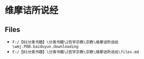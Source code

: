 # 维摩诘所说经

## Files

- `F:/【01分类书籍】\分类书籍\2哲学宗教\宗教\维摩诘所说经\wmj.PDB.baiduyun.downloading`
- `F:/【01分类书籍】\分类书籍\2哲学宗教\宗教\维摩诘所说经\files.md`

